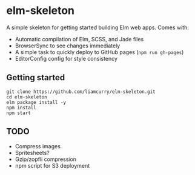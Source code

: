 # elm-skeleton

A simple skeleton for getting started building Elm web apps. Comes with:

- Automatic compilation of Elm, SCSS, and Jade files
- BrowserSync to see changes immediately
- A simple task to quickly deploy to GitHub pages (`npm run gh-pages`)
- EditorConfig config for style consistency

## Getting started

```shell
git clone https://github.com/liamcurry/elm-skeleton.git
cd elm-skeleton
elm package install -y
npm install
npm start
```

## TODO

- Compress images
- Spritesheets?
- Gzip/zopfli compression
- npm script for S3 deployment
